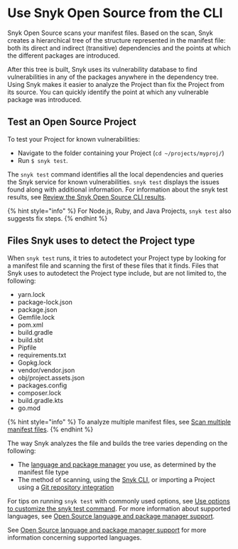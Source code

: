 # Use Snyk Open Source from the CLI

Snyk Open Source scans your manifest files. Based on the scan, Snyk creates a hierarchical tree of the structure represented in the manifest file: both its direct and indirect (transitive) dependencies and the points at which the different packages are introduced.

After this tree is built, Snyk uses its vulnerability database to find vulnerabilities in any of the packages anywhere in the dependency tree. Using Snyk makes it easier to analyze the Project than fix the Project from its source. You can quickly identify the point at which any vulnerable package was introduced.

## Test an Open Source Project

To test your Project for known vulnerabilities:

* Navigate to the folder containing your Project (`cd ~/projects/myproj/`)
* Run `$ snyk test`.

The `snyk test` command identifies all the local dependencies and queries the Snyk service for known vulnerabilities. `snyk test` displays the issues found along with additional information. For information about the snyk test results, see [Review the Snyk Open Source CLI results](review-the-snyk-open-source-cli-results.md).

{% hint style="info" %}
For Node.js, Ruby, and Java Projects, `snyk test` also suggests fix steps.
{% endhint %}

## Files Snyk uses to detect the Project type

When `snyk test` runs, it tries to autodetect your Project type by looking for a manifest file and scanning the first of these files that it finds. Files that Snyk uses to autodetect the Project type include, but are not limited to, the following:

* yarn.lock
* package-lock.json
* package.json
* Gemfile.lock
* pom.xml
* build.gradle
* build.sbt
* Pipfile
* requirements.txt
* Gopkg.lock
* vendor/vendor.json
* obj/project.assets.json
* packages.config
* composer.lock
* build.gradle.kts
* go.mod

{% hint style="info" %}
&#x20;To analyze multiple manifest files, see [Scan multiple manifest files](https://app.gitbook.com/o/-M4tdxG8qotLgGZnLpFR/s/-MdwVZ6HOZriajCf5nXH/\~/changes/5224/scan-application-code/snyk-open-source/use-snyk-open-source-from-the-cli/use-options-to-customize-the-snyk-test-command#scan-multiple-manifest-files).
{% endhint %}

The way Snyk analyzes the file and builds the tree varies depending on the following:

* The [language and package manager](../snyk-open-source-supported-languages-and-package-managers.md) you use, as determined by the manifest file type
* The method of scanning, using the [Snyk CLI](../../../snyk-cli/), or importing a Project using a [Git repository integration](../../../integrations/git-repository-scm-integrations/)

For tips on running `snyk test` with commonly used options, see [Use options to customize the snyk test command](use-options-to-customize-the-snyk-test-command.md). For more information about supported languages, see [Open Source language and package manager support](../snyk-open-source-supported-languages-and-package-managers.md).

See [Open Source language and package manager support](../snyk-open-source-supported-languages-and-package-managers.md) for more information concerning supported languages.
